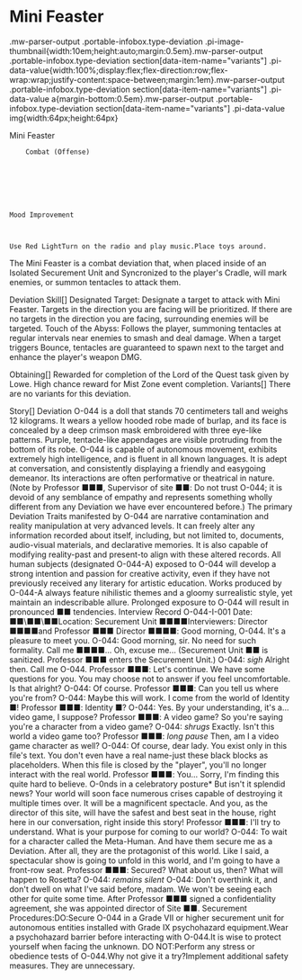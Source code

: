 # Mini Feaster

.mw-parser-output .portable-infobox.type-deviation .pi-image-thumbnail{width:10em;height:auto;margin:0.5em}.mw-parser-output .portable-infobox.type-deviation section[data-item-name="variants"] .pi-data-value{width:100%;display:flex;flex-direction:row;flex-wrap:wrap;justify-content:space-between;margin:1em}.mw-parser-output .portable-infobox.type-deviation section[data-item-name="variants"] .pi-data-value a{margin-bottom:0.5em}.mw-parser-output .portable-infobox.type-deviation section[data-item-name="variants"] .pi-data-value img{width:64px;height:64px}

Mini Feaster


	
		
		
	
	


	
	
	
	
	
	
	
		Combat (Offense)
	
	
	




	Mood Improvement


	
	Use Red LightTurn on the radio and play music.Place toys around.







The Mini Feaster is a combat deviation that, when placed inside of an Isolated Securement Unit and Syncronized to the player's Cradle, will mark enemies, or summon tentacles to attack them.

Deviation Skill[]
Designated Target: Designate a target to attack with Mini Feaster. Targets in the direction you are facing will be prioritized. If there are no targets in the direction you are facing, surrounding enemies will be targeted.
Touch of the Abyss: Follows the player, summoning tentacles at regular intervals near enemies to smash and deal damage. When a target triggers Bounce, tentacles are guaranteed to spawn next to the target and enhance the player's weapon DMG.

Obtaining[]
Rewarded for completion of the Lord of the Quest task given by Lowe.
High chance reward for Mist Zone event completion.
Variants[]
There are no variants for this deviation.

Story[]
Deviation O-044 is a doll that stands 70 centimeters tall and weighs 12 kilograms. It wears a yellow hooded robe made of burlap, and its face is concealed by a deep crimson mask embroidered with three eye-like patterns. Purple, tentacle-like appendages are visible protruding from the bottom of its robe.
O-044 is capable of autonomous movement, exhibits extremely high intelligence, and is fluent in all known languages. It is adept at conversation, and consistently displaying a friendly and easygoing demeanor. Its interactions are often performative or theatrical in nature. (Note by Professor ■■■, Supervisor of site ■■: Do not trust O-044; it is devoid of any semblance of empathy and represents something wholly different from any Deviation we have ever encountered before.)
The primary Deviation Traits manifested by O-044 are narrative contamination and reality manipulation at very advanced levels. It can freely alter any information recorded about itself, including, but not limited to, documents, audio-visual materials, and declarative memories. It is also capable of modifying reality-past and present-to align with these altered records.
All human subjects (designated O-044-A) exposed to O-044 will develop a strong intention and passion for creative activity, even if they have not previously received any literary for artistic education. Works produced by O-044-A always feature nihilistic themes and a gloomy surrealistic style, yet maintain an indescribable allure. Prolonged exposure to O-044 will result in pronounced ■■ tendencies.
Interview Record O-044-I-001
Date: ■■\■■\■■Location: Securement Unit ■■■■Interviewers: Director ■■■■and Professor ■■■
Director ■■■■: Good morning, O-044. It's a pleasure to meet you.
O-044: Good morning, sir. No need for such formality. Call me ■■■■... Oh, excuse me...
(Securement Unit ■■ is sanitized. Professor ■■■ enters the Securement Unit.)
O-044: *sigh* Alright then. Call me O-044.
Professor ■■■: Let's continue. We have some questions for you. You may choose not to answer if you feel uncomfortable. Is that alright?
O-044: Of course.
Professor ■■■: Can you tell us where you're from?
O-044: Maybe this will work. I come from the world of Identity ■!
Professor ■■■: Identity ■?
O-044: Yes. By your understanding, it's a... video game, I suppose?
Professor ■■■: A video game? So you're saying you're a character from a video game?
O-044: *shrugs* Exactly. Isn't this world a video game too?
Professor ■■■: *long pause* Then, am I a video game character as well?
O-044: Of course, dear lady. You exist only in this file's text. You don't even have a real name-just these black blocks as placeholders. When this file is closed by the "player", you'll no longer interact with the real world.
Professor ■■■: You... Sorry, I'm finding this quite hard to believe.
O-0nds in a celebratory posture* But isn't it splendid news? Your world will soon face numerous crises capable of destroying it multiple times over. It will be a magnificent spectacle. And you, as the director of this site, will have the safest and best seat in the house, right here in our conversation, right inside this story!
Professor ■■■: I'll try to understand. What is your purpose for coming to our world?
O-044: To wait for a character called the Meta-Human. And have them secure me as a Deviation. After all, they are the protagonist of this world. Like I said, a spectacular show is going to unfold in this world, and I'm going to have a front-row seat.
Professor ■■■: Secured? What about us, then? What will happen to Rosetta?
O-044: *remains silent*
O-044: Don't overthink it, and don't dwell on what I've said before, madam. We won't be seeing each other for quite some time.
After Professor ■■■ signed a confidentiality agreement, she was appointed director of Site ■■.
Securement Procedures:DO:Secure O-044 in a Grade VII or higher securement unit for autonomous entities installed with Grade IX psychohazard equipment.Wear a psychohazard barrier before interacting with O-044.It is wise to protect yourself when facing the unknown.
DO NOT:Perform any stress or obedience tests of O-044.Why not give it a try?Implement additional safety measures. They are unnecessary.

